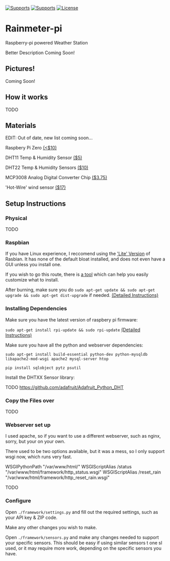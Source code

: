 [![Supports](https://img.shields.io/badge/platform-raspberry%20pi-lightgrey.svg?style=plastic)](https://www.raspberrypi.org/) [![Supports](https://img.shields.io/badge/supports-mysql%20or%20sqlite-lightgrey.svg?style=plastic)](https://github.com/1n5aN1aC/rainmeter-pi/blob/master/framework/settings.py#L29) [![License](https://img.shields.io/badge/license-cc--by--sa-green.svg?style=plastic)](http://creativecommons.org/licenses/by-sa/4.0/)

# Rainmeter-pi
Raspberry-pi powered Weather Station

Better Description Coming Soon!

## Pictures!

Coming Soon!

## How it works

TODO

## Materials

EDIT:  Out of date, new list coming soon...

Raspbery Pi Zero [(<$10)](http://swag.raspberrypi.org/products/pi-zero-kit)

DHT11 Temp & Humidity Sensor [($5)](https://www.adafruit.com/products/386)

DHT22 Temp & Humidity Sensors [($10)](https://www.adafruit.com/products/385)

MCP3008 Analog Digital Converter Chip [($3.75)](https://www.adafruit.com/product/856)

'Hot-Wire' wind sensor [($17)](https://moderndevice.com/product/wind-sensor/)

## Setup Instructions

### Physical

TODO

### Raspbian

If you have Linux experience, I reccomend using the ['Lite' Version](https://www.raspberrypi.org/downloads/raspbian/) of Rasbian.  It has none of the default bloat installed, and does not even have a GUI unless you install one.

If you wish to go this route, there is [a tool](https://andrewvaughan.io/raspbian-i-love-you-but-youre-fat/) which can help you easily customize what to install.

After burning, make sure you do ```sudo apt-get update && sudo apt-get upgrade && sudo apt-get dist-upgrade``` if needed.  [(Detailed Instructions)](https://www.raspberrypi.org/documentation/raspbian/updating.md)

### Installing Dependencies
Make sure you have the latest version of raspbery pi firmware:

```sudo apt-get install rpi-update && sudo rpi-update``` [(Detailed Instructions)](https://github.com/Hexxeh/rpi-update)

Make sure you have all the python and webserver dependencies:

```sudo apt-get install build-essential python-dev python-mysqldb libapache2-mod-wsgi apache2 mysql-server htop```

```pip install sqlobject pytz psutil```

Install the DHTXX Sensor library:

TODO https://github.com/adafruit/Adafruit_Python_DHT

### Copy the Files over

TODO

### Webserver set up

I used apache, so if you want to use a different webserver, such as nginx, sorry, but your on your own.

There used to be two options available, but it was a mess, so I only support wsgi now, which runs very fast.

WSGIPythonPath "/var/www/html/"
WSGIScriptAlias /status "/var/www/html/framework/http_status.wsgi"
WSGIScriptAlias /reset_rain "/var/www/html/framework/http_reset_rain.wsgi"

TODO

### Configure

Open ```./framework/settings.py``` and fill out the required settings, such as your API key & ZIP code.

Make any other changes you wish to make.

Open ```./framework/sensors.py``` and make any changes needed to support your specific sensors.  This should be easy if using similar sensors t one sI used, or it may require more work, depending on the specific sensors you have.